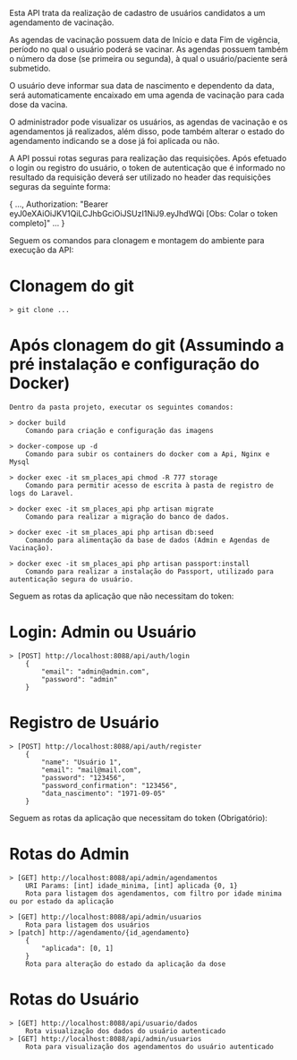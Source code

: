 Esta API trata da realização de cadastro de usuários candidatos a um agendamento de vacinação.

As agendas de vacinação possuem data de Início e data Fim de vigência, período no qual o usuário poderá se vacinar. As agendas possuem também o número da dose (se primeira ou segunda), à qual o usuário/paciente será submetido.

O usuário deve informar sua data de nascimento e dependento da data, será automaticamente encaixado em uma agenda de vacinação para cada dose da vacina.

O administrador pode visualizar os usuários, as agendas de vacinação e os agendamentos já realizados, além disso, pode também alterar o estado do agendamento indicando se a dose já foi aplicada ou não.

A API possui rotas seguras para realização das requisições. Após efetuado o login ou registro do usuário, o token de autenticação que é informado no resultado da requisição deverá ser utilizado no header das requisições seguras da seguinte forma:

{
    ...,
    Authorization: "Bearer eyJ0eXAiOiJKV1QiLCJhbGciOiJSUzI1NiJ9.eyJhdWQi [Obs: Colar o token completo]"
    ...
}


Seguem os comandos para clonagem e montagem do ambiente para execução da API:

# Clonagem do git
    > git clone ...

# Após clonagem do git (Assumindo a pré instalação e configuração do Docker)
    Dentro da pasta projeto, executar os seguintes comandos:

    > docker build
        Comando para criação e configuração das imagens

    > docker-compose up -d
        Comando para subir os containers do docker com a Api, Nginx e Mysql    

    > docker exec -it sm_places_api chmod -R 777 storage
        Comando para permitir acesso de escrita à pasta de registro de logs do Laravel.

    > docker exec -it sm_places_api php artisan migrate
        Comando para realizar a migração do banco de dados.

    > docker exec -it sm_places_api php artisan db:seed
        Comando para alimentação da base de dados (Admin e Agendas de Vacinação).

    > docker exec -it sm_places_api php artisan passport:install
        Comando para realizar a instalação do Passport, utilizado para autenticação segura do usuário.

Seguem as rotas da aplicação que não necessitam do token:
# Login: Admin ou Usuário
    > [POST] http://localhost:8088/api/auth/login
        {
            "email": "admin@admin.com", 
            "password": "admin"
        }

# Registro de Usuário
    > [POST] http://localhost:8088/api/auth/register
        {
            "name": "Usuário 1",
            "email": "mail@mail.com",
            "password": "123456",
            "password_confirmation": "123456",
            "data_nascimento": "1971-09-05" 
        }

Seguem as rotas da aplicação que necessitam do token (Obrigatório):
# Rotas do Admin
    > [GET] http://localhost:8088/api/admin/agendamentos
        URI Params: [int] idade_minima, [int] aplicada {0, 1}
        Rota para listagem dos agendamentos, com filtro por idade minima ou por estado da aplicação

    > [GET] http://localhost:8088/api/admin/usuarios
        Rota para listagem dos usuários
    > [patch] http://agendamento/{id_agendamento}
        {
            "aplicada": [0, 1]
        }
        Rota para alteração do estado da aplicação da dose

# Rotas do Usuário
    > [GET] http://localhost:8088/api/usuario/dados
        Rota visualização dos dados do usuário autenticado 
    > [GET] http://localhost:8088/api/admin/usuarios
        Rota para visualização dos agendamentos do usuário autenticado
        
